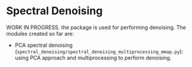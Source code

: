 # Spectral Denoising

WORK IN PROGRESS.
the package is used for performing denoising. The modules created so far are:

* PCA spectral denoising (`spectral_denoising/spectral_denoising_multiprocessing_mmap.py`): using PCA approach and multiprocessing to perform denoising.
